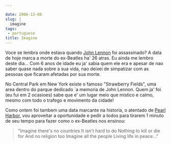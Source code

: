 ```yaml
---

date: 2006-12-08
slug: |
  imagine
tags:
 - portuguese
title: Imagine
---
```


Voce se lembra onde estava quando [John
Lennon](http://pt.wikipedia.org/wiki/John_Lennon) foi assassinado? A
data de hoje marca a morte do ex-Beatles ha' 26 atras. Eu ainda me
lembro deste dia... Com 6 anos de idade eu ja' sabia quem ele era e
apesar de nao saber quase nada sobre a sua vida, nao deixei de
simpatizar com as pessoas que ficaram afetadas por sua morte.

No Central Park em New York existe o famoso "Strawberry Fields", uma
area dentro do parque dedicado \`a memoria de John Lennon. Quem ja' foi
(eu fui em 2 ocasioes) sabe que e' um lugar meio que mistico e calmo,
mesmo com todo o trafego e movimento da cidade!

Como ontem foi tambem uma data marcante na historia, o atentado de
[Pearl Harbor](http://pt.wikipedia.org/wiki/Ataque_a_Pearl_Harbor), vou
aproveitar a oportunidade e pedir a todos para tirarem 1 minuto de seu
tempo para fazer como o ex-Beatles nos ensinou:

> \"Imagine there's no countries It isn't hard to do Nothing to kill or
> die for And no religion too Imagine all the people Living life in
> peace...\"

